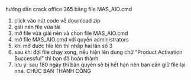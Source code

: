 hướng dẫn crack office 365 bằng file MAS_AIO.cmd
1. click vào nút code về download zip
2. giải nén file vừa tải
3. mở file vừa giải nén và chọn file MAS_AIO.cmd
4. mở file MAS_AIO.cmd với quyền administrators
5. khi mở được file lên thì nhấp hai lần số 3
6. sau khi đợi file chạy xong, nếu hiện lên dùng chữ "Product Activation Successful" thì bạn đã hoàn thành.
7. lưu ý: sau 180 ngày thì bản quyền sẽ bị hết hạn nên bạn cần giữ file lại nhé.
CHÚC BẠN THÀNH CÔNG
